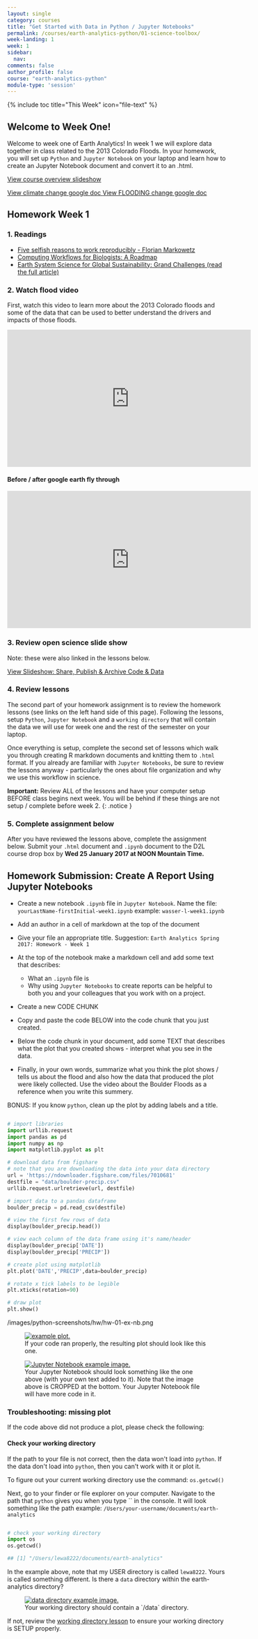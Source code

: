 ```yaml
---
layout: single
category: courses
title: "Get Started with Data in Python / Jupyter Notebooks"
permalink: /courses/earth-analytics-python/01-science-toolbox/
week-landing: 1
week: 1
sidebar:
  nav:
comments: false
author_profile: false
course: "earth-analytics-python"
module-type: 'session'
---
```

{% include toc title="This Week" icon="file-text" %}


<div class="notice--info" markdown="1">

## <i class="fa fa-ship" aria-hidden="true"></i> Welcome to Week One!

Welcome to week one of Earth Analytics! In week 1 we will explore data together
in class related to the 2013 Colorado Floods. In your homework, you will set up
`Python` and `Jupyter Notebook` on your laptop and learn how to create an Jupyter Notebook
document and convert it to an .html. 

<a class="btn btn-info btn--x-large" href="{{ site.url }}/slide-shows/4-earth-analytics-spring-2017-intro/" target= "_blank"> <i class="fa fa-youtube-play" aria-hidden="true"></i> View course overview slideshow
</a>

<a class="btn btn-info btn--large" href="https://docs.google.com/document/d/1EY9vxr3bAi81xfuIcNvjMRQqbSkXc9qoau0Pn3cahLQ/edit" target= "_blank"> View climate change google doc
</a>
<a class="btn btn-info btn--large" href="https://docs.google.com/document/d/1XuPS0oHh6lRo47sQ4XB-WSWvRQBoS2HWksNc6v_JSic/edit#
" target= "_blank"> View FLOODING change google doc
</a>


</div>

## <i class="fa fa-pencil"></i> Homework Week 1

### 1. Readings

* <a href="https://genomebiology.biomedcentral.com/articles/10.1186/s13059-015-0850-7" target="_blank">Five selfish reasons to work reproducibly - Florian Markowetz</a>
* <a href="http://journals.plos.org/plosbiology/article?id=10.1371/journal.pbio.1002303" target="_blank"> Computing Workflows for Biologists: A Roadmap</a>
* <a href="http://science.sciencemag.org/content/330/6006/916" target="_blank">Earth System Science for Global Sustainability: Grand Challenges (read the full article)</a>


### 2. Watch flood video
First, watch this video to learn more about the 2013 Colorado floods and some
of the data that can be used to better understand the drivers and impacts of those
floods.

<iframe width="560" height="315" src="https://www.youtube.com/embed/IHIckvWhwoo" frameborder="0" allowfullscreen></iframe>

#### Before / after google earth fly through

<iframe width="560" height="315" src="https://www.youtube.com/embed/bUcWERTM-OA?rel=0&loop=1" frameborder="0" allowfullscreen></iframe>

### 3. Review open science slide show
Note: these were also linked in the lessons below.

<a class="btn btn-info" href="{{ site.url }}/slide-shows/share-publish-archive/" target= "_blank"> <i class="fa fa-youtube-play" aria-hidden="true"></i>
View Slideshow: Share, Publish & Archive Code & Data</a>

### 4. Review lessons
The second part of your homework assignment is to review the homework lessons (see links
on the left hand side of this page).
Following the lessons, setup `Python`, `Jupyter Notebook` and a
`working directory` that will contain the data we will use for week one and the
rest of the semester on your laptop.

Once everything is setup, complete the second set of lessons which walk you
through creating R markdown documents and knitting them to `.html` format. If you
already are familiar with `Jupyter Notebooks`, be sure to review the lessons anyway - particularly
the ones about file organization and why we use this workflow in science.

<i class="fa fa-star" aria-hidden="true"></i> **Important:** Review
ALL of the lessons and have your computer setup BEFORE class begins next week.
You will be behind if these things are not setup / complete before week 2.
{: .notice }

### 5. Complete assignment below

After you have reviewed the lessons above, complete the assignment below.
Submit your `.html` document and `.ipynb` document to the D2L course drop box
by **Wed 25 January 2017 at NOON Mountain Time.**

<!-- start homework activity -->


<div class="notice--warning" markdown="1">

## <i class="fa fa-pencil-square-o" aria-hidden="true"></i> Homework Submission: Create A Report Using Jupyter Notebooks

* Create a new notebook `.ipynb` file in `Jupyter Notebook`. Name the file:
`yourLastName-firstInitial-week1.ipynb` example: `wasser-l-week1.ipynb`

* Add an author in a cell of markdown at the top of the document
* Give your file an appropriate title. Suggestion: `Earth Analytics Spring 2017: Homework - Week 1`
* At the top of the notebook make a markdown cell and add some text
that describes:

   * What an `.ipynb` file is
   * Why using `Jupyter Notebooks` to create reports can be helpful to both you and your colleagues that you work with on a project.

* Create a new CODE CHUNK
* Copy and paste the code BELOW into the code chunk that you just created.
* Below the code chunk in your document, add some TEXT that describes what the plot that you created
shows - interpret what you see in the data.
* Finally, in your own words, summarize what you think the plot shows / tells us about
the flood and also how the data that produced the plot were likely collected. Use the video
about the Boulder Floods as a reference when you write this summery.

BONUS: If you know `python`, clean up the plot by adding labels and a title. 

</div>


```python

# import libraries
import urllib.request
import pandas as pd
import numpy as np 
import matplotlib.pyplot as plt

# download data from figshare
# note that you are downloading the data into your data directory
url = 'https://ndownloader.figshare.com/files/7010681'
destfile = "data/boulder-precip.csv"
urllib.request.urlretrieve(url, destfile)

# import data to a pandas dataframe
boulder_precip = pd.read_csv(destfile)

# view the first few rows of data
display(boulder_precip.head())

# view each column of the data frame using it's name/header
display(boulder_precip['DATE'])
display(boulder_precip['PRECIP'])

# create plot using matplotlib
plt.plot('DATE','PRECIP',data=boulder_precip)

# rotate x tick labels to be legible
plt.xticks(rotation=90)

# draw plot
plt.show()

```

/images/python-screenshots/hw/hw-01-ex-nb.png

<figure>
<a href="/images/python-screenshots/hw/hw01-simple-plot.png">
<img src="/images/python-screenshots/hw/hw01-simple-plot.png" alt="example plot.">
</a>
<figcaption>
If your code ran properly, the resulting plot should look like this one.
</figcaption>
</figure>

<figure>
<a href="/images/python-screenshots/hw/hw-01-ex-nb.png">
<img src="/images/python-screenshots/hw/hw-01-ex-nb.png" alt="Jupyter Notebook example image.">
</a>
<figcaption>
Your Jupyter Notebook should look something like the one above (with your own text
added to it). Note that the image above is CROPPED at the bottom. Your Jupyter Notebook
file will have more code in it.
</figcaption>
</figure>

### Troubleshooting: missing plot

If the code above did not produce a plot, please check the following:

#### Check your working directory

If the path to your file is not correct, then the data won't load into `python`.
If the data don't load into `python`, then you can't work with it or plot it.

To figure out your current working directory use the command: `os.getcwd()`
    
Next, go to your finder or file explorer on your computer. Navigate to the path
that `python` gives you when you type `` in the console. It will look something
like the path example: `/Users/your-username/documents/earth-analytics`

```python 

# check your working directory
import os
os.getcwd()

## [1] "/Users/lewa8222/documents/earth-analytics"
```

In the example above, note that my USER directory is called `lewa8222`. Yours
is called something different. Is there a `data` directory within the earth-analytics
directory?

<figure>
<a href="/images/course-materials/earth-analytics/week-1/setup-r-rstudio/data-dir-wk-1.png">
<img src="/images/course-materials/earth-analytics/week-1/setup-r-rstudio/data-dir-wk-1.png" alt="data directory example image.">
</a>
<figcaption>
Your working directory should contain a `/data` directory.
</figcaption>
</figure>

If not, review the [working directory lesson](/courses/earth-analytics-python/get-started-with-python-jupyter/introduction-to-bash-shell/)
to ensure your working directory is SETUP properly.

<!-- end homework activity -->

